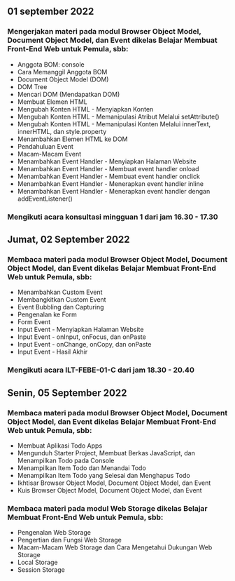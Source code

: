 ## 01 september 2022  
### Mengerjakan materi pada modul Browser Object Model, Document Object Model,  dan Event dikelas Belajar Membuat Front-End Web untuk Pemula, sbb:
- Anggota BOM: console
- Cara Memanggil Anggota BOM
- Document Object Model (DOM)
- DOM Tree
- Mencari DOM (Mendapatkan DOM)
- Membuat Elemen HTML
- Mengubah Konten HTML - Menyiapkan Konten
- Mengubah Konten HTML - Memanipulasi Atribut Melalui setAttribute()
- Mengubah Konten HTML - Memanipulasi Konten Melalui innerText, innerHTML, dan style.property
- Menambahkan Elemen HTML ke DOM
- Pendahuluan Event
- Macam-Macam Event
- Menambahkan Event Handler - Menyiapkan Halaman Website
- Menambahkan Event Handler - Membuat event handler onload
- Menambahkan Event Handler - Membuat event handler onclick
- Menambahkan Event Handler - Menerapkan event handler inline
- Menambahkan Event Handler - Menerapkan event handler dengan addEventListener()
### Mengikuti acara konsultasi mingguan 1 dari jam 16.30 - 17.30

## Jumat, 02 September 2022  
### Membaca materi pada modul Browser Object Model, Document Object Model,  dan Event dikelas Belajar Membuat Front-End Web untuk Pemula, sbb:
- Menambahkan Custom Event
- Membangkitkan Custom Event
- Event Bubbling dan Capturing
- Pengenalan ke Form
- Form Event
- Input Event - Menyiapkan Halaman Website
- Input Event - onInput, onFocus, dan onPaste
- Input Event - onChange, onCopy, dan onPaste
- Input Event - Hasil Akhir
### Mengikuti acara ILT-FEBE-01-C dari jam 18.30 - 20.40

## Senin, 05 September 2022  
### Membaca materi pada modul Browser Object Model, Document Object Model,  dan Event dikelas Belajar Membuat Front-End Web untuk Pemula, sbb:
- Membuat Aplikasi Todo Apps
- Mengunduh Starter Project, Membuat Berkas JavaScript, dan Menampilkan Todo pada Console
- Menampilkan Item Todo dan Menandai Todo
- Menampilkan Item Todo yang Selesai dan Menghapus Todo
- Ikhtisar Browser Object Model, Document Object Model, dan Event
- Kuis Browser Object Model, Document Object Model, dan Event
### Membaca materi pada modul Web Storage dikelas Belajar Membuat Front-End Web untuk Pemula, sbb:
- Pengenalan Web Storage
- Pengertian dan Fungsi Web Storage
- Macam-Macam Web Storage dan Cara Mengetahui Dukungan Web Storage
- Local Storage
- Session Storage
